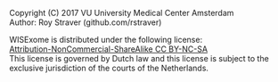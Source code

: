 Copyright (C) 2017 VU University Medical Center Amsterdam  
Author: Roy Straver (github.com/rstraver)

WISExome is distributed under the following license:  
[Attribution-NonCommercial-ShareAlike CC BY-NC-SA]( https://creativecommons.org/licenses/by-nc-sa/4.0/legalcode)  
This license is governed by Dutch law and this license is subject to the exclusive jurisdiction of the courts of the Netherlands.
